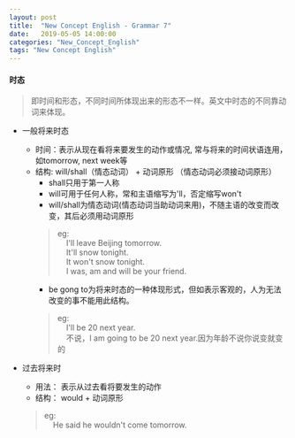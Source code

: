 ```yaml
---
layout: post
title:  "New Concept English - Grammar 7"
date:   2019-05-05 14:00:00
categories: "New_Concept_English"
tags: "New Concept English"
---
```

#### 时态
> 即时间和形态，不同时间所体现出来的形态不一样。英文中时态的不同靠动词来体现。

* 一般将来时态
  + 时间：表示从现在看将来要发生的动作或情况, 常与将来的时间状语连用，如tomorrow, next week等
  + 结构: will/shall（情态动词） + 动词原形 （情态动词必须接动词原形）
    + shall只用于第一人称
    + will可用于任何人称，常和主语缩写为'll，否定缩写won't
    + will/shall为情态动词(情态动词当助动词来用)，不随主语的改变而改变，其后必须用动词原形
    > eg:  
    &nbsp;&nbsp;&nbsp;&nbsp;I'll leave Beijing tomorrow.  
    &nbsp;&nbsp;&nbsp;&nbsp;It'll snow tonight.  
    &nbsp;&nbsp;&nbsp;&nbsp;It won't snow tonight.  
    &nbsp;&nbsp;&nbsp;&nbsp;I was, am and will be your friend.
    + be gong to为将来时态的一种体现形式，但如表示客观的，人为无法改变的事不能用此结构。
    > eg:  
    &nbsp;&nbsp;&nbsp;&nbsp;I'll be 20 next year.  
    &nbsp;&nbsp;&nbsp;&nbsp;不说，I am going to be 20 next year.因为年龄不说你说变就变的

* 过去将来时
  + 用法： 表示从过去看将要发生的动作
  + 结构： would + 动词原形
  > eg:  
  &nbsp;&nbsp;&nbsp;&nbsp;He said he wouldn't come tomorrow.
